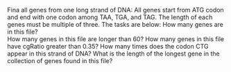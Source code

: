 Fina all genes from one long strand of DNA:
All genes start from ATG codon and end with one codon among TAA, TGA, and TAG.
The length of each genes must be multiple of three.
The tasks are below:
  How many genes are in this file?        
  How many genes in this file are longer than 60?
  How many genes in this file have cgRatio greater than 0.35?
  How many times does the codon CTG appear in this strand of DNA?
  What is the length of the longest gene in the collection of genes found in this file?
        
